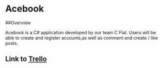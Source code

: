 # Acebook

##Overview

Acebook is a C# application developed by our team C Flat. Users will be able to create and register accounts,as well as comment and create / like posts.

## Link to [Trello](https://trello.com/b/a3zYwqqV/c-flat-project)
